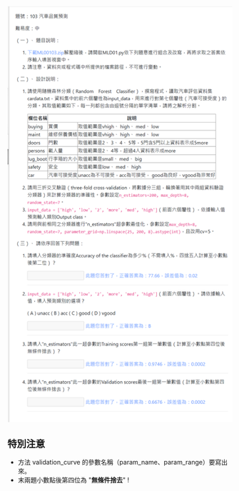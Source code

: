 ![圖](103_汽車品質預測.jpg)
## 特別注意
 - 方法 validation_curve 的參數名稱（param_name、param_range）要寫出來。
 - 末兩題小數點後第四位為 "**無條件捨去**" !